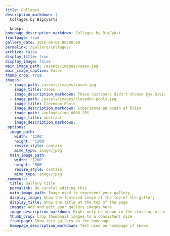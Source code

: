 ```yaml
---
title: Collages
description_markdown: |-
  Collages by Bigcyarts

  &nbsp;
homepage_description_markdown: Collages by BigCyArt
frontpage: true
gallery_date: 2016-05-01 00:00:00
permalink: /gallery/collages/
archive: false
display_title: true
display_image: false
main_image_path: /assets/images/vases.jpg
main_image_caption: Vases
thumb_crop: true
images:
  - image_path: /assets/images/vases.jpg
    image_title: Vases
    image_description_markdown: These customers didn't choose Eye Division
  - image_path: /assets/images/clevedon-pools.jpg
    image_title: Clevedon Pools
    image_description_markdown: Experience an ocean of bliss
  - image_path: /uploads/img-0066.JPG
    image_title: abstract
    image_description_markdown:
_options:
  image_path:
    width: '1200'
    height: '1200'
    resize_style: contain
    mime_type: image/jpeg
  main_image_path:
    width: '1200'
    height: '800'
    resize_style: contain
    mime_type: image/jpeg
_comments:
  title: Gallery title
  permalink: Be careful editing this
  main_image_path: Image used to represent your gallery
  display_image: Show the featured image at the top of the gallery
  display_title: Show the title at the top of the page
  images: Add and edit your gallery images here
  image_description_markdown: Might only be shown in the close up of an image
  thumb_crop: Crop thumbnail images to a consistent size
  frontpage: Show this gallery on the homepage
  homepage_description_markdown: Text used on homepage if shown
---
```



